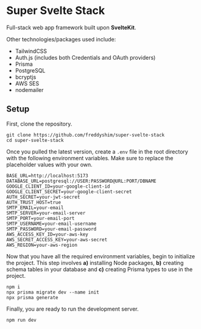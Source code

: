 # Super Svelte Stack

Full-stack web app framework built upon <b>SvelteKit</b>.

Other technologies/packages used include:

- TailwindCSS
- Auth.js (includes both Credentials and OAuth providers)
- Prisma
- PostgreSQL
- bcryptjs
- AWS SES
- nodemailer

## Setup

First, clone the repository.

```
git clone https://github.com/freddyshim/super-svelte-stack
cd super-svelte-stack
```

Once you pulled the latest version, create a `.env` file in the root directory with the following environment variables. Make sure to replace the placeholder values with your own.

```
BASE_URL=http://localhost:5173
DATABASE_URL=postgresql://USER:PASSWORD@URL:PORT/DBNAME
GOOGLE_CLIENT_ID=your-google-client-id
GOOGLE_CLIENT_SECRET=your-google-client-secret
AUTH_SECRET=your-jwt-secret
AUTH_TRUST_HOST=true
SMTP_EMAIL=your-email
SMTP_SERVER=your-email-server
SMTP_PORT=your-email-port
SMTP_USERNAME=your-email-username
SMTP_PASSWORD=your-email-password
AWS_ACCESS_KEY_ID=your-aws-key
AWS_SECRET_ACCESS_KEY=your-aws-secret
AWS_REGION=your-aws-region
```

Now that you have all the required environment variables, begin to initialize the project. This step involves <b>a)</b> installing Node packages, <b>b)</b> creating schema tables in your database and <b>c)</b> creating Prisma types to use in the project.

```
npm i
npx prisma migrate dev --name init
npx prisma generate
```

Finally, you are ready to run the development server.

```
npm run dev
```
